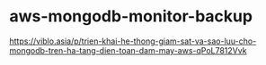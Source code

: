 ﻿# aws-mongodb-monitor-backup
https://viblo.asia/p/trien-khai-he-thong-giam-sat-va-sao-luu-cho-mongodb-tren-ha-tang-dien-toan-dam-may-aws-qPoL7812Vvk
